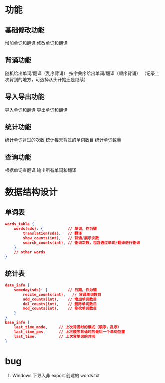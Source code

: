 # 功能

## 基础修改功能
增加单词和翻译
修改单词和翻译

## 背诵功能
随机给出单词/翻译（乱序背诵）
按字典序给出单词/翻译（顺序背诵）
    （记录上次背到的地方，可选择从头开始还是继续）

## 导入导出功能
导入单词和翻译
导出单词和翻译

## 统计功能
统计单词背过的次数
统计每天背过的单词数目
统计单词数量

## 查询功能
根据单词查翻译
输出所有单词和翻译


# 数据结构设计

## 单词表
```json
words_table {
    words(sds): {           // 单词，作为键
        translation(sds),   // 翻译
        show_counts(int),   // 背诵/展示次数
        search_counts(int), // 查询次数，包含通过单词/翻译进行查询
    }
    // other words
}
```

## 统计表
```json
date_info {
    someday(sds): {         // 日期，作为键
        recite_counts(int),   // 背诵单词数目
        add_counts(int),    // 增加单词数目
        del_counts(int),    // 删除单词数目
        mod_counts(int),    // 修改单词数目
    }
} 
base_info {
    last_time_mode,     // 上次背诵时的模式（顺序，乱序）
    last_time_pos,      // 上次顺序背诵时的最后一个单词位置
    last_time,          // 上次背单词的时间
}

```


# bug
1. Windows 下导入非 export 创建的 words.txt